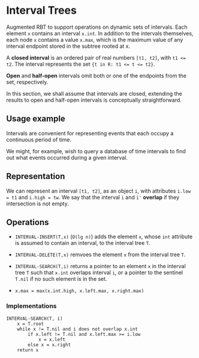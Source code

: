# Interval Trees

Augmented RBT to support operations on dynamic sets of intervals. Each element `x` contains an interval `x.int`. In addition to the intervals themselves, each node `x` contains a value `x.max`, which is the maximum value of any interval endpoint stored in the subtree rooted at x. 

A __closed interval__ is an ordered pair of real numbers `[t1, t2]`, with `t1 <= t2`. The interval represents the set `{t in R: t1 <= t <= t2}`.

__Open__ and __half-open__ intervals omit both or one of the endpoints from the set, respectively.

In this section, we shall assume that intervals are closed, extending the results to open and half-open intervals is conceptually straightforward.

## Usage example

Intervals are convenient for representing events that each occupy a continuous period of time.

We might, for example, wish to query a database of time intervals to find out what events occurred during a given interval.

## Representation

We can represent an interval `[t1, t2]`, as an object `i`, with attributes `i.low = t1` and `i.high = tw`. We say that the interval `i` and `i'` __overlap__ if they intersection is not empty. 

## Operations

* `INTERVAL-INSERT(T,x)` (`O(lg n)`) adds the element `x`, whose `int` attribute is assumed to contain an interval, to the interval tree `T`.

* `INTERVAL-DELETE(T,x)` remvoes the element `x` from the interval tree `T`.

* `INTERVAL-SEARCH(T,i)` returns a pointer to an element `x` in the interval tree `T` such that `x.int` overlaps interval `i`, or a pointer to the sentinel `T.nil` if no such element is in the set.

* `x.max = max(x.int.high, x.left.max, x.right.max)`

### Implementations

```
INTERVAL-SEARCH(T, i)
    x = T.root
    while x != T.nil and i does not overlap x.int
        if x.left != T.nil and x.left.max >= i.low
            x = x.left
        else x = x.right
    return x
```